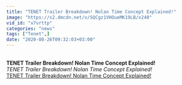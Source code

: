 ```yaml
---
title: "TENET Trailer Breakdown! Nolan Time Concept Explained!"
image: "https://s2.dmcdn.net/v/SQCgz1VHOueMK19LB/x240"
vid_id: "x7vrttp"
categories: "news"
tags: ["Tenet",]
date: "2020-08-26T09:32:03+03:00"
---
```

<br><b>TENET Trailer Breakdown! Nolan Time Concept Explained!</b><br> <i>TENET Trailer Breakdown! Nolan Time Concept Explained!</i><br> <u>TENET Trailer Breakdown! Nolan Time Concept Explained!</u>
